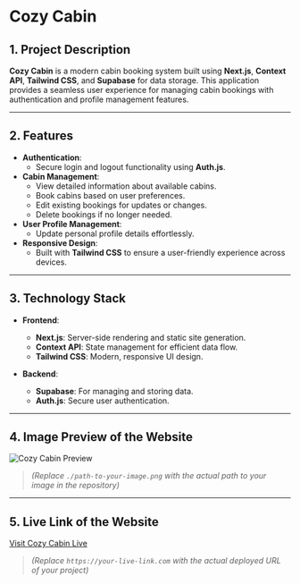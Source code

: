 # Cozy Cabin  

## 1. Project Description  
**Cozy Cabin** is a modern cabin booking system built using **Next.js**, **Context API**, **Tailwind CSS**, and **Supabase** for data storage. This application provides a seamless user experience for managing cabin bookings with authentication and profile management features.

---

## 2. Features  
- **Authentication**:  
  - Secure login and logout functionality using **Auth.js**.  
- **Cabin Management**:  
  - View detailed information about available cabins.  
  - Book cabins based on user preferences.  
  - Edit existing bookings for updates or changes.  
  - Delete bookings if no longer needed.  
- **User Profile Management**:  
  - Update personal profile details effortlessly.  
- **Responsive Design**:  
  - Built with **Tailwind CSS** to ensure a user-friendly experience across devices.  

---

## 3. Technology Stack  
- **Frontend**:  
  - **Next.js**: Server-side rendering and static site generation.  
  - **Context API**: State management for efficient data flow.  
  - **Tailwind CSS**: Modern, responsive UI design.  

- **Backend**:  
  - **Supabase**: For managing and storing data.  
  - **Auth.js**: Secure user authentication.

---

## 4. Image Preview of the Website  

![Cozy Cabin Preview](./path-to-your-image.png)  

> *(Replace `./path-to-your-image.png` with the actual path to your image in the repository)*  

---

## 5. Live Link of the Website  
[Visit Cozy Cabin Live](https://your-live-link.com)  

> *(Replace `https://your-live-link.com` with the actual deployed URL of your project)*  
